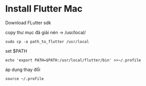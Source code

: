 # Install Flutter Mac
Download FLutter sdk

copy thư mục đã giải nén -> /usr/local/
```
sudo cp -a path_to_flutter /usr/local
```

set $PATH
```
echo 'export PATH=$PATH:/usr/local/flutter/bin' >>~/.profile
```

áp dụng thay đổi
```
source ~/.profile
```
